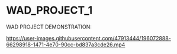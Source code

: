 # WAD_PROJECT_1

WAD PROJECT DEMONSTRATION: 


https://user-images.githubusercontent.com/47913444/196072888-66298918-1471-4e70-90cc-bd837a3cde26.mp4

